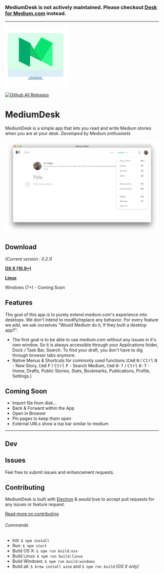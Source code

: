 ### MediumDesk is not actively maintained. Please checkout [Desk for Medium.com](http://thedesk.co) instead.

---

<img src="static/Icon.png" width="200">

[![Github All Releases](https://img.shields.io/github/downloads/clodotai/mediumdesk/total.svg)](https://github.com/clodotai/mediumdesk)

# MediumDesk

MediumDesk is a simple app that lets you read and write Medium stories when you are at your desk. *Developed by Medium enthusiasts*

[![](media/screenshot.png)](https://github.com/clodotai/mediumdesk/releases/latest)

## Download
*(Current version : 0.2.1)*

**[OS X (10.9+)](https://github.com/clodotai/mediumdesk/releases/download/v0.2.1/MediumDesk-osx-0.2.1.zip)**

**[Linux](https://github.com/clodotai/mediumdesk/releases/download/v0.2.1/MediumDesk-linux-0.2.1.zip)**

Windows (7+) - Coming Soon

## Features
The goal of this app is to purely extend medium.com's experience into desktops. We don't intend to modify/replace any behavior. For every feature we add, we ask ourselves "Would Medium do it, If they built a desktop app?".

* The first goal is to be able to use medium.com without any issues in it's own window. So it is always accessible through your Applications folder, Dock / Task Bar, Search. To find your draft,  you don't have to dig through browser tabs anymore.
* Native Menus & Shortcuts for commonly used functions (<kbd>Cmd</kbd> <kbd>N</kbd> / <kbd>Ctrl</kbd> <kbd>N</kbd> - New Story, <kbd>Cmd</kbd> <kbd>F</kbd> / <kbd>Ctrl</kbd> <kbd>F</kbd> - Search Medium, <kbd>Cmd</kbd> <kbd>0-7</kbd> / <kbd>Ctrl</kbd> <kbd>0-7</kbd> - Home, Drafts, Public Stories, Stats, Bookmarks, Publications, Profile, Settings.)

## Coming Soon
* Import file from disk...
* Back & Forward within the App
* Open in Browser
* Pin pages to keep them open
* External URLs show a top bar similar to medium

---

## Dev

## Issues

Feel free to submit issues and enhancement requests.

## Contributing

MediumDesk is built with [Electron](http://electron.atom.io) & would love to accept pull requests for any issues or feature request.

[Read more on contributing](https://github.com/clodotai/mediumdesk/blob/master/CONTRIBUTING.md)

###### Commands

- Init: `$ npm install`
- Run: `$ npm start`
- Build OS X: `$ npm run build:osx`
- Build Linux: `$ npm run build:linux`
- Build Windows: `$ npm run build:windows`
- Build all: `$ brew install wine` and `$ npm run build` *(OS X only)*
